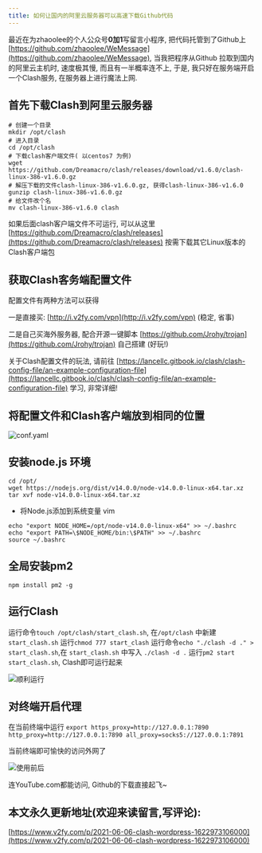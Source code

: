 ```yaml
---
title: 如何让国内的阿里云服务器可以高速下载Github代码
---
```




最近在为zhaoolee的个人公众号**0加1**写留言小程序,  把代码托管到了Github上 [https://github.com/zhaoolee/WeMessage](https://github.com/zhaoolee/WeMessage), 当我把程序从Github 拉取到国内的阿里云主机时, 速度极其慢, 而且有一半概率连不上, 于是, 我只好在服务端开启一个Clash服务, 在服务器上进行魔法上网.

## 首先下载Clash到阿里云服务器



```
# 创建一个目录
mkdir /opt/clash
# 进入目录
cd /opt/clash
# 下载clash客户端文件( 以centos7 为例)
wget https://github.com/Dreamacro/clash/releases/download/v1.6.0/clash-linux-386-v1.6.0.gz
# 解压下载的文件clash-linux-386-v1.6.0.gz, 获得clash-linux-386-v1.6.0
gunzip clash-linux-386-v1.6.0.gz
# 给文件改个名
mv clash-linux-386-v1.6.0 clash
```

如果后面clash客户端文件不可运行, 可以从这里 [https://github.com/Dreamacro/clash/releases](https://github.com/Dreamacro/clash/releases) 按需下载其它Linux版本的Clash客户端包



## 获取Clash客务端配置文件

配置文件有两种方法可以获得



一是直接买: [http://i.v2fy.com/vpn](http://i.v2fy.com/vpn) (稳定, 省事)

二是自己买海外服务器, 配合开源一键脚本 [https://github.com/Jrohy/trojan](https://github.com/Jrohy/trojan) 自己搭建 (好玩!)



关于Clash配置文件的玩法, 请前往 [https://lancellc.gitbook.io/clash/clash-config-file/an-example-configuration-file](https://lancellc.gitbook.io/clash/clash-config-file/an-example-configuration-file) 学习, 非常详细!



## 将配置文件和Clash客户端放到相同的位置

![conf.yaml](https://cdn.fangyuanxiaozhan.com/assets/1622974802513yAHTziEn.png)


## 安装node.js 环境

```
cd /opt/
wget https://nodejs.org/dist/v14.0.0/node-v14.0.0-linux-x64.tar.xz
tar xvf node-v14.0.0-linux-x64.tar.xz
```

- 将Node.js添加到系统变量 vim

```
echo "export NODE_HOME=/opt/node-v14.0.0-linux-x64" >> ~/.bashrc
echo "export PATH=\$NODE_HOME/bin:\$PATH" >> ~/.bashrc
source ~/.bashrc
```
## 全局安装pm2

```
npm install pm2 -g
```

## 运行Clash

运行命令`touch /opt/clash/start_clash.sh`, 在`/opt/clash` 中新建 `start_clash.sh`
运行`chmod 777 start_clash`
运行命令`echo "./clash -d ." > start_clash.sh`,在 `start_clash.sh` 中写入 `./clash -d .`
运行`pm2 start start_clash.sh`, Clash即可运行起来

![顺利运行](https://cdn.fangyuanxiaozhan.com/assets/1622975647805kSyQtwtf.png)



## 对终端开启代理

在当前终端中运行 `export https_proxy=http://127.0.0.1:7890 http_proxy=http://127.0.0.1:7890 all_proxy=socks5://127.0.0.1:7891`

当前终端即可愉快的访问外网了

![使用前后](https://cdn.fangyuanxiaozhan.com/assets/1622975560243ic6NmfPt.png)



连YouTube.com都能访问, Github的下载直接起飞~









## 本文永久更新地址(欢迎来读留言,写评论):

[https://www.v2fy.com/p/2021-06-06-clash-wordpress-1622973106000](https://www.v2fy.com/p/2021-06-06-clash-wordpress-1622973106000)
